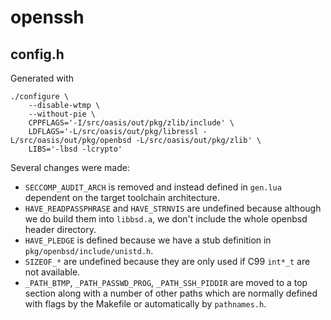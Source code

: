 # openssh

## config.h
Generated with

	./configure \
		--disable-wtmp \
		--without-pie \
		CPPFLAGS='-I/src/oasis/out/pkg/zlib/include' \
		LDFLAGS='-L/src/oasis/out/pkg/libressl -L/src/oasis/out/pkg/openbsd -L/src/oasis/out/pkg/zlib' \
		LIBS='-lbsd -lcrypto'

Several changes were made:
* `SECCOMP_AUDIT_ARCH` is removed and instead defined in `gen.lua` dependent on
  the target toolchain architecture.
* `HAVE_READPASSPHRASE` and `HAVE_STRNVIS` are undefined because although we do
  build them into `libbsd.a`, we don't include the whole openbsd header
  directory.
* `HAVE_PLEDGE` is defined because we have a stub definition in
  `pkg/openbsd/include/unistd.h`.
* `SIZEOF_*` are undefined because they are only used if C99 `int*_t` are not
  available.
* `_PATH_BTMP`, `_PATH_PASSWD_PROG`, `_PATH_SSH_PIDDIR` are moved to a top
  section along with a number of other paths which are normally defined
  with flags by the Makefile or automatically by `pathnames.h`.
